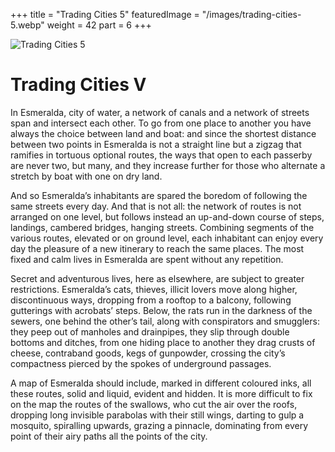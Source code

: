 +++
title = "Trading Cities 5"
featuredImage = "/images/trading-cities-5.webp"
weight = 42
part = 6
+++

![Trading Cities 5](/images/trading-cities-5.webp)

# Trading Cities V

In Esmeralda, city of water, a network of canals and a network of streets span and intersect each other. To go from one place to another you have always the choice between land and boat: and since the shortest distance between two points in Esmeralda is not a straight line but a zigzag that ramifies in tortuous optional routes, the ways that open to each passerby are never two, but many, and they increase further for those who alternate a stretch by boat with one on dry land.

And so Esmeralda’s inhabitants are spared the boredom of following the same streets every day. And that is not all: the network of routes is not arranged on one level, but follows instead an up-and-down course of steps, landings, cambered bridges, hanging streets. Combining segments of the various routes, elevated or on ground level, each inhabitant can enjoy every day the pleasure of a new itinerary to reach the same places. The most fixed and calm lives in Esmeralda are spent without any repetition.

Secret and adventurous lives, here as elsewhere, are subject to greater restrictions. Esmeralda’s cats, thieves, illicit lovers move along higher, discontinuous ways, dropping from a rooftop to a balcony, following gutterings with acrobats’ steps. Below, the rats run in the darkness of the sewers, one behind the other’s tail, along with conspirators and smugglers: they peep out of manholes and drainpipes, they slip through double bottoms and ditches, from one hiding place to another they drag crusts of cheese, contraband goods, kegs of gunpowder, crossing the city’s compactness pierced by the spokes of underground passages.

A map of Esmeralda should include, marked in different coloured inks, all these routes, solid and liquid, evident and hidden. It is more difficult to fix on the map the routes of the swallows, who cut the air over the roofs, dropping long invisible parabolas with their still wings, darting to gulp a mosquito, spiralling upwards, grazing a pinnacle, dominating from every point of their airy paths all the points of the city.